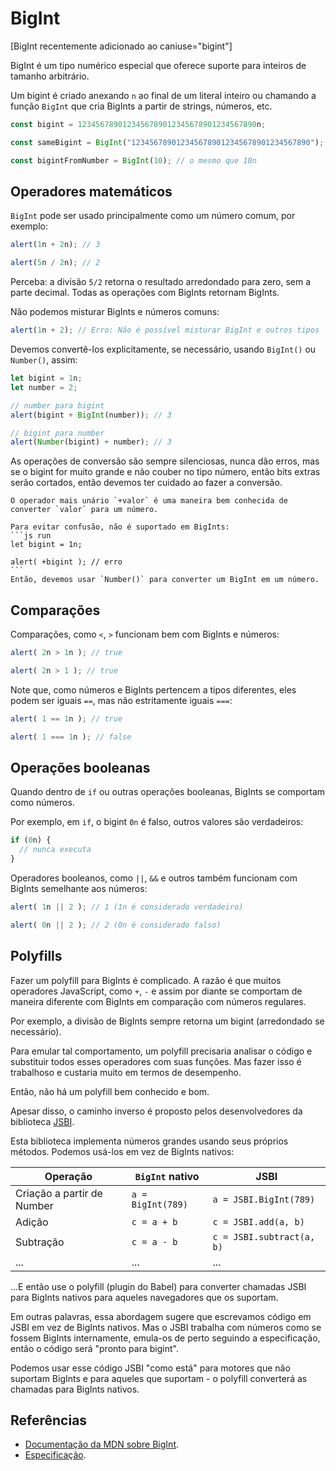 # BigInt

[BigInt recentemente adicionado ao caniuse="bigint"]

BigInt é um tipo numérico especial que oferece suporte para inteiros de tamanho arbitrário.

Um bigint é criado anexando `n` ao final de um literal inteiro ou chamando a função `BigInt` que cria BigInts a partir de strings, números, etc.

```js
const bigint = 1234567890123456789012345678901234567890n;

const sameBigint = BigInt("1234567890123456789012345678901234567890");

const bigintFromNumber = BigInt(10); // o mesmo que 10n
```

## Operadores matemáticos

`BigInt` pode ser usado principalmente como um número comum, por exemplo:

```js run
alert(1n + 2n); // 3

alert(5n / 2n); // 2
```

Perceba: a divisão `5/2` retorna o resultado arredondado para zero, sem a parte decimal. Todas as operações com BigInts retornam BigInts.

Não podemos misturar BigInts e números comuns:

```js run
alert(1n + 2); // Erro: Não é possível misturar BigInt e outros tipos
```

Devemos convertê-los explicitamente, se necessário, usando `BigInt()` ou `Number()`, assim:

```js run
let bigint = 1n;
let number = 2;

// number para bigint
alert(bigint + BigInt(number)); // 3

// bigint para number
alert(Number(bigint) + number); // 3
```

As operações de conversão são sempre silenciosas, nunca dão erros, mas se o bigint for muito grande e não couber no tipo número, então bits extras serão cortados, então devemos ter cuidado ao fazer a conversão.

````smart header="O operador mais unário não é suportado em BigInts"
O operador mais unário `+valor` é uma maneira bem conhecida de converter `valor` para um número.

Para evitar confusão, não é suportado em BigInts:
```js run
let bigint = 1n;

alert( +bigint ); // erro
```
Então, devemos usar `Number()` para converter um BigInt em um número.
````

## Comparações

Comparações, como `<`, `>` funcionam bem com BigInts e números:

```js run
alert( 2n > 1n ); // true

alert( 2n > 1 ); // true
```

Note que, como números e BigInts pertencem a tipos diferentes, eles podem ser iguais `==`, mas não estritamente iguais `===`:

```js run
alert( 1 == 1n ); // true

alert( 1 === 1n ); // false
```

## Operações booleanas

Quando dentro de `if` ou outras operações booleanas, BigInts se comportam como números.

Por exemplo, em `if`, o bigint `0n` é falso, outros valores são verdadeiros:

```js run
if (0n) {
  // nunca executa
}
```
Operadores booleanos, como `||`, `&&` e outros também funcionam com BigInts semelhante aos números:

```js run
alert( 1n || 2 ); // 1 (1n é considerado verdadeiro)

alert( 0n || 2 ); // 2 (0n é considerado falso)
```

## Polyfills

Fazer um polyfill para BigInts é complicado. A razão é que muitos operadores JavaScript, como `+`, `-` e assim por diante se comportam de maneira diferente com BigInts em comparação com números regulares.

Por exemplo, a divisão de BigInts sempre retorna um bigint (arredondado se necessário).

Para emular tal comportamento, um polyfill precisaria analisar o código e substituir todos esses operadores com suas funções. Mas fazer isso é trabalhoso e custaria muito em termos de desempenho.

Então, não há um polyfill bem conhecido e bom.

Apesar disso, o caminho inverso é proposto pelos desenvolvedores da biblioteca [JSBI](https://github.com/GoogleChromeLabs/jsbi).

Esta biblioteca implementa números grandes usando seus próprios métodos. Podemos usá-los em vez de BigInts nativos:

| Operação | `BigInt` nativo | JSBI |
|-----------|-----------------|------|
| Criação a partir de Number | `a = BigInt(789)` | `a = JSBI.BigInt(789)` |
| Adição | `c = a + b` | `c = JSBI.add(a, b)` |
| Subtração	| `c = a - b` | `c = JSBI.subtract(a, b)` |
| ... | ... | ... |

...E então use o polyfill (plugin do Babel) para converter chamadas JSBI para BigInts nativos para aqueles navegadores que os suportam.

Em outras palavras, essa abordagem sugere que escrevamos código em JSBI em vez de BigInts nativos. Mas o JSBI trabalha com números como se fossem BigInts internamente, emula-os de perto seguindo a especificação, então o código será "pronto para bigint".

Podemos usar esse código JSBI "como está" para motores que não suportam BigInts e para aqueles que suportam - o polyfill converterá as chamadas para BigInts nativos.

## Referências

- [Documentação da MDN sobre BigInt](https://developer.mozilla.org/pt-BR/docs/Web/JavaScript/Reference/Global_Objects/BigInt).
- [Especificação](https://tc39.es/ecma262/#sec-bigint-objects).
